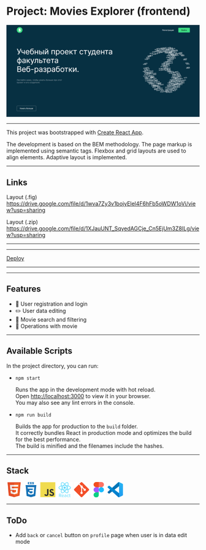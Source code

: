 # Project: Movies Explorer (frontend)

[![Project screenshot](https://raw.githubusercontent.com/Tatty13/imgs-for-README/main/diploma-1.png)](https://allmovies.nomoredomains.rocks)

---

This project was bootstrapped with [Create React App](https://github.com/facebook/create-react-app).

The development is based on the BEM methodology. The page markup is implemented using semantic tags. Flexbox and grid layouts are used to align elements. Adaptive layout is implemented.

---

## Links

Layout (.fig)
<https://drive.google.com/file/d/1wva7Zy3v1bojyElel4F6hFb5oWDW1oVi/view?usp=sharing>

Layout (.zip)
<https://drive.google.com/file/d/1XJauUNT_SqyedAGCje_Cn5EjUm3Z8ILg/view?usp=sharing>

---
---

[Deploy](https://allmovies.nomoredomains.rocks)

---
---

## Features

* 👤 User registration and login
* ✏️ User data editing
* 🔎 Movie search and filtering
* 🎥 Operations with movie

---

## Available Scripts

In the project directory, you can run:

* `npm start`

  Runs the app in the development mode with hot reload.\
  Open [http://localhost:3000](http://localhost:3000) to view it in your browser.\
  You may also see any lint errors in the console.

* `npm run build`

  Builds the app for production to the `build` folder.\
  It correctly bundles React in production mode and optimizes the build for the best performance.\
  The build is minified and the filenames include the hashes.

---

## **Stack**

<div>
  <img src="https://raw.githubusercontent.com/devicons/devicon/1119b9f84c0290e0f0b38982099a2bd027a48bf1/icons/html5/html5-original.svg" title="HTML5" alt="HTML" width="40" height="40"/>

  <img src="https://raw.githubusercontent.com/devicons/devicon/1119b9f84c0290e0f0b38982099a2bd027a48bf1/icons/css3/css3-plain-wordmark.svg" title="CSS3" alt="CSS" width="40" height="40"/>

  <img src="https://raw.githubusercontent.com/devicons/devicon/1119b9f84c0290e0f0b38982099a2bd027a48bf1/icons/javascript/javascript-original.svg" title="JavaScript" alt="JavaScript" width="40" height="40"/>

  <img src="https://raw.githubusercontent.com/devicons/devicon/1119b9f84c0290e0f0b38982099a2bd027a48bf1/icons/react/react-original-wordmark.svg" title="React" alt="React" width="40" height="40"/>

  <img src="https://raw.githubusercontent.com/devicons/devicon/1119b9f84c0290e0f0b38982099a2bd027a48bf1/icons/git/git-original.svg" title="Git" alt="Git" width="40" height="40"/>

  <img src="https://raw.githubusercontent.com/devicons/devicon/1119b9f84c0290e0f0b38982099a2bd027a48bf1/icons/figma/figma-original.svg" title="Figma" alt="Figma" width="40" height="40"/>

  <img src="https://raw.githubusercontent.com/devicons/devicon/1119b9f84c0290e0f0b38982099a2bd027a48bf1/icons/vscode/vscode-original.svg" title="VSCode" alt="VSCode" width="40" height="40"/>
</div>

---

## ToDo

* Add `back` or `cancel` button on `profile` page when user is in data edit mode
